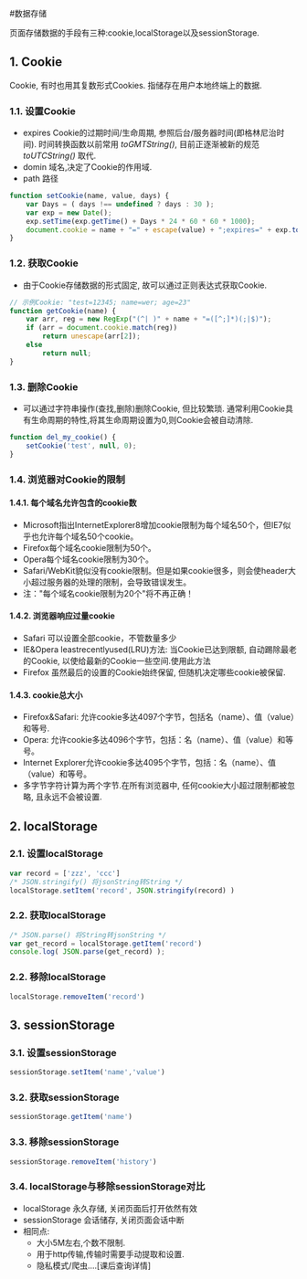 #数据存储

页面存储数据的手段有三种:cookie,localStorage以及sessionStorage.

## 1. Cookie
Cookie, 有时也用其复数形式Cookies. 指储存在用户本地终端上的数据.

### 1.1. 设置Cookie
- expires Cookie的过期时间/生命周期, 参照后台/服务器时间(即格林尼治时间). 时间转换函数以前常用 *toGMTString()*, 目前正逐渐被新的规范 *toUTCString()* 取代.
- domin 域名,决定了Cookie的作用域.
- path 路径

```javascript
function setCookie(name, value, days) {
    var Days = ( days !== undefined ? days : 30 );
    var exp = new Date();
    exp.setTime(exp.getTime() + Days * 24 * 60 * 60 * 1000);
    document.cookie = name + "=" + escape(value) + ";expires=" + exp.toUTCString();
}
```

### 1.2. 获取Cookie
- 由于Cookie存储数据的形式固定, 故可以通过正则表达式获取Cookie.

```JavaScript
// 示例Cookie: "test=12345; name=wer; age=23"
function getCookie(name) {
    var arr, reg = new RegExp("(^| )" + name + "=([^;]*)(;|$)");
    if (arr = document.cookie.match(reg))
        return unescape(arr[2]);
    else
        return null;
}
```

### 1.3. 删除Cookie

- 可以通过字符串操作(查找,删除)删除Cookie, 但比较繁琐. 通常利用Cookie具有生命周期的特性,将其生命周期设置为0,则Cookie会被自动清除.
```JavaScript
function del_my_cookie() {
    setCookie('test', null, 0);
}
```

### 1.4. 浏览器对Cookie的限制

#### 1.4.1. 每个域名允许包含的cookie数
- Microsoft指出InternetExplorer8增加cookie限制为每个域名50个，但IE7似乎也允许每个域名50个cookie。
- Firefox每个域名cookie限制为50个。
- Opera每个域名cookie限制为30个。
- Safari/WebKit貌似没有cookie限制。但是如果cookie很多，则会使header大小超过服务器的处理的限制，会导致错误发生。
- 注："每个域名cookie限制为20个"将不再正确！

#### 1.4.2. 浏览器响应过量cookie
- Safari 可以设置全部cookie，不管数量多少
- IE&Opera leastrecentlyused(LRU)方法: 当Cookie已达到限额, 自动踢除最老的Cookie, 以使给最新的Cookie一些空间.使用此方法
- Firefox 虽然最后的设置的Cookie始终保留, 但随机决定哪些cookie被保留.

#### 1.4.3. cookie总大小
- Firefox&Safari: 允许cookie多达4097个字节，包括名（name）、值（value）和等号.
- Opera: 允许cookie多达4096个字节，包括：名（name）、值（value）和等号。
- Internet Explorer允许cookie多达4095个字节，包括：名（name）、值（value）和等号。
- 多字节字符计算为两个字节.在所有浏览器中, 任何cookie大小超过限制都被忽略, 且永远不会被设置.


## 2. localStorage

### 2.1. 设置localStorage

```JavaScript
var record = ['zzz', 'ccc']
/* JSON.stringify() 将jsonString转String */
localStorage.setItem('record', JSON.stringify(record) )
```

### 2.2. 获取localStorage
```JavaScript
/* JSON.parse() 将String转jsonString */
var get_record = localStorage.getItem('record')
console.log( JSON.parse(get_record) );
```


### 2.2. 移除localStorage
```JavaScript
localStorage.removeItem('record')
```

## 3. sessionStorage

### 3.1. 设置sessionStorage
```javascript
sessionStorage.setItem('name','value')
```

### 3.2. 获取sessionStorage
```javaScript
sessionStorage.getItem('name')
```

### 3.3. 移除sessionStorage
```javaScript
sessionStorage.removeItem('history')
```

### 3.4. localStorage与移除sessionStorage对比

- localStorage 永久存储, 关闭页面后打开依然有效
- sessionStorage 会话储存, 关闭页面会话中断
- 相同点:
    - 大小5M左右,个数不限制.
    - 用于http传输,传输时需要手动提取和设置.
    - 隐私模式/爬虫....[课后查询详情]

